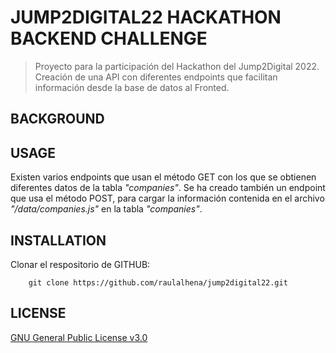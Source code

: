 # JUMP2DIGITAL22 HACKATHON BACKEND CHALLENGE

> Proyecto para la participación del Hackathon del Jump2Digital 2022. Creación de una API con diferentes endpoints que facilitan información desde la base de datos al Fronted.

## BACKGROUND

## USAGE

Existen varios endpoints que usan el método GET con los que se obtienen diferentes datos de la tabla _"companies"_. Se ha creado también un endpoint que usa el método POST, para cargar la información contenida en el archivo _"/data/companies.js"_ en la tabla _"companies"_.

## INSTALLATION

Clonar el respositorio de GITHUB:

```
    git clone https://github.com/raulalhena/jump2digital22.git
```


## LICENSE

[GNU General Public License v3.0](https://opensource.org/licenses/gpl-license)

